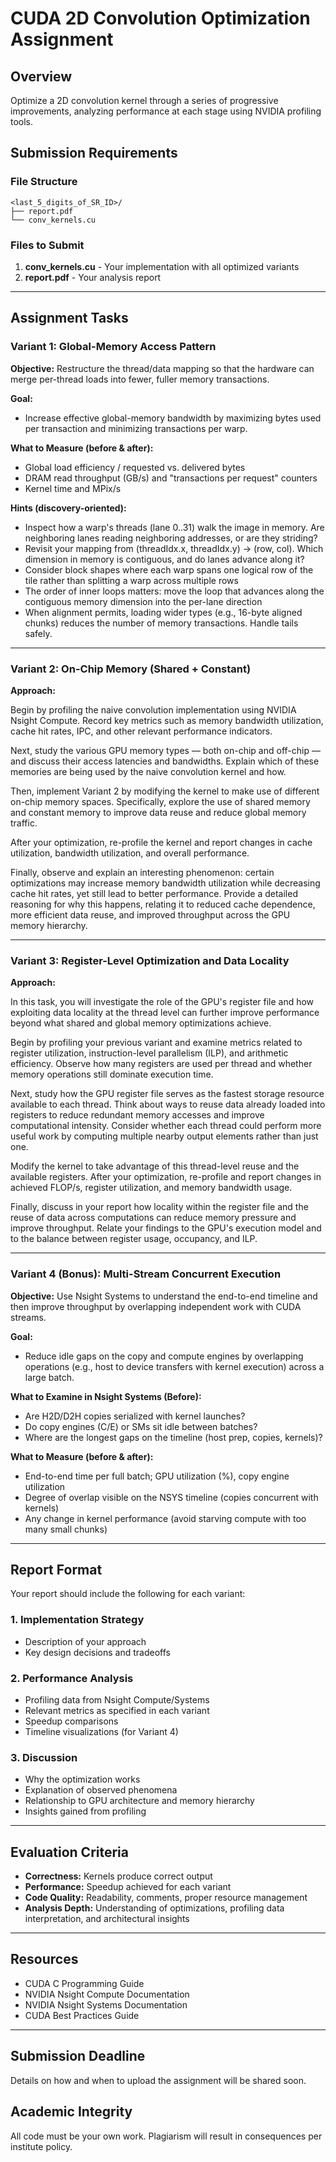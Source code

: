 # CUDA 2D Convolution Optimization Assignment

## Overview
Optimize a 2D convolution kernel through a series of progressive improvements, analyzing performance at each stage using NVIDIA profiling tools.

## Submission Requirements

### File Structure
```
<last_5_digits_of_SR_ID>/
├── report.pdf
└── conv_kernels.cu
```

### Files to Submit
1. **conv_kernels.cu** - Your implementation with all optimized variants
2. **report.pdf** - Your analysis report

---

## Assignment Tasks

### Variant 1: Global-Memory Access Pattern

**Objective:** Restructure the thread/data mapping so that the hardware can merge per-thread loads into fewer, fuller memory transactions.

**Goal:**
- Increase effective global-memory bandwidth by maximizing bytes used per transaction and minimizing transactions per warp.

**What to Measure (before & after):**
- Global load efficiency / requested vs. delivered bytes
- DRAM read throughput (GB/s) and "transactions per request" counters
- Kernel time and MPix/s

**Hints (discovery-oriented):**
- Inspect how a warp's threads (lane 0..31) walk the image in memory. Are neighboring lanes reading neighboring addresses, or are they striding?
- Revisit your mapping from (threadIdx.x, threadIdx.y) → (row, col). Which dimension in memory is contiguous, and do lanes advance along it?
- Consider block shapes where each warp spans one logical row of the tile rather than splitting a warp across multiple rows
- The order of inner loops matters: move the loop that advances along the contiguous memory dimension into the per-lane direction
- When alignment permits, loading wider types (e.g., 16-byte aligned chunks) reduces the number of memory transactions. Handle tails safely.

---

### Variant 2: On-Chip Memory (Shared + Constant)

**Approach:**

Begin by profiling the naive convolution implementation using NVIDIA Nsight Compute. Record key metrics such as memory bandwidth utilization, cache hit rates, IPC, and other relevant performance indicators.

Next, study the various GPU memory types — both on-chip and off-chip — and discuss their access latencies and bandwidths. Explain which of these memories are being used by the naive convolution kernel and how.

Then, implement Variant 2 by modifying the kernel to make use of different on-chip memory spaces. Specifically, explore the use of shared memory and constant memory to improve data reuse and reduce global memory traffic.

After your optimization, re-profile the kernel and report changes in cache utilization, bandwidth utilization, and overall performance.

Finally, observe and explain an interesting phenomenon: certain optimizations may increase memory bandwidth utilization while decreasing cache hit rates, yet still lead to better performance. Provide a detailed reasoning for why this happens, relating it to reduced cache dependence, more efficient data reuse, and improved throughput across the GPU memory hierarchy.

---

### Variant 3: Register-Level Optimization and Data Locality

**Approach:**

In this task, you will investigate the role of the GPU's register file and how exploiting data locality at the thread level can further improve performance beyond what shared and global memory optimizations achieve.

Begin by profiling your previous variant and examine metrics related to register utilization, instruction-level parallelism (ILP), and arithmetic efficiency. Observe how many registers are used per thread and whether memory operations still dominate execution time.

Next, study how the GPU register file serves as the fastest storage resource available to each thread. Think about ways to reuse data already loaded into registers to reduce redundant memory accesses and improve computational intensity. Consider whether each thread could perform more useful work by computing multiple nearby output elements rather than just one.

Modify the kernel to take advantage of this thread-level reuse and the available registers. After your optimization, re-profile and report changes in achieved FLOP/s, register utilization, and memory bandwidth usage.

Finally, discuss in your report how locality within the register file and the reuse of data across computations can reduce memory pressure and improve throughput. Relate your findings to the GPU's execution model and to the balance between register usage, occupancy, and ILP.

---

### Variant 4 (Bonus): Multi-Stream Concurrent Execution

**Objective:** Use Nsight Systems to understand the end-to-end timeline and then improve throughput by overlapping independent work with CUDA streams.

**Goal:**
- Reduce idle gaps on the copy and compute engines by overlapping operations (e.g., host to device transfers with kernel execution) across a large batch.

**What to Examine in Nsight Systems (Before):**
- Are H2D/D2H copies serialized with kernel launches?
- Do copy engines (C/E) or SMs sit idle between batches?
- Where are the longest gaps on the timeline (host prep, copies, kernels)?

**What to Measure (before & after):**
- End-to-end time per full batch; GPU utilization (%), copy engine utilization
- Degree of overlap visible on the NSYS timeline (copies concurrent with kernels)
- Any change in kernel performance (avoid starving compute with too many small chunks)

---

## Report Format

Your report should include the following for each variant:

### 1. Implementation Strategy
- Description of your approach
- Key design decisions and tradeoffs

### 2. Performance Analysis
- Profiling data from Nsight Compute/Systems
- Relevant metrics as specified in each variant
- Speedup comparisons
- Timeline visualizations (for Variant 4)

### 3. Discussion
- Why the optimization works
- Explanation of observed phenomena
- Relationship to GPU architecture and memory hierarchy
- Insights gained from profiling

---

## Evaluation Criteria

- **Correctness:** Kernels produce correct output
- **Performance:** Speedup achieved for each variant
- **Code Quality:** Readability, comments, proper resource management
- **Analysis Depth:** Understanding of optimizations, profiling data interpretation, and architectural insights

---

## Resources
- CUDA C Programming Guide
- NVIDIA Nsight Compute Documentation
- NVIDIA Nsight Systems Documentation
- CUDA Best Practices Guide

---

## Submission Deadline
Details on how and when to upload the assignment will be shared soon.

## Academic Integrity
All code must be your own work. Plagiarism will result in consequences per institute policy.
